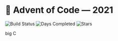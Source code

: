 # 🎄 Advent of Code — 2021
![Build Status](https://github.com/glorantq/advent-of-code-2021/actions/workflows/cmake.yml/badge.svg) ![Days Completed](https://img.shields.io/badge/days%20completed-8-red) ![Stars](https://img.shields.io/badge/stars%20⭐-16-yellow)

big C
